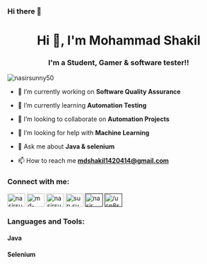 ### Hi there 👋

<h1 align="center">Hi 👋, I'm Mohammad Shakil</h1>
<h3 align="center">I'm a Student, Gamer & software tester!!</h3>

<p align="left"> <img src="https://komarev.com/ghpvc/?username=nasirsunny50&label=Profile%20views&color=0e75b6&style=flat" alt="nasirsunny50" /> </p>

- 🔭 I’m currently working on **Software Quality Assurance**

- 🌱 I’m currently learning **Automation Testing**

- 👯 I’m looking to collaborate on **Automation Projects**

- 🤝 I’m looking for help with **Machine Learning**

- 💬 Ask me about **Java & selenium**

- 📫 How to reach me **mdshakil1420414@gmail.com**

<h3 align="left">Connect with me:</h3>
<p align="left">
<a href="https://twitter.com/shakil14204" target="blank"><img align="center" src="https://raw.githubusercontent.com/rahuldkjain/github-profile-readme-generator/master/src/images/icons/Social/twitter.svg" alt="nasirsunny7" height="30" width="40" /></a>
<a href="https://www.linkedin.com/in/mahfuzur-rahman-shakil-2469aa184/" target="blank"><img align="center" src="https://raw.githubusercontent.com/rahuldkjain/github-profile-readme-generator/master/src/images/icons/Social/linked-in-alt.svg" alt="md-nasir-uddin-a650851a8/" height="30" width="40" /></a>
<a href="https://www.kaggle.com/mdshkil" target="blank"><img align="center" src="https://raw.githubusercontent.com/rahuldkjain/github-profile-readme-generator/master/src/images/icons/Social/kaggle.svg" alt="nasirsunny50" height="30" width="40" /></a>
<a href="https://www.facebook.com/mdmahfuzurrahman.shakil.1" target="blank"><img align="center" src="https://raw.githubusercontent.com/rahuldkjain/github-profile-readme-generator/master/src/images/icons/Social/facebook.svg" alt="sup.sun/" height="30" width="40" /></a>
<a href="" target="blank"><img align="center" src="https://raw.githubusercontent.com/rahuldkjain/github-profile-readme-generator/master/src/images/icons/Social/instagram.svg" alt="nasir___sunny/" height="30" width="40" /></a>
<a href="" target="blank"><img align="center" src="https://raw.githubusercontent.com/rahuldkjain/github-profile-readme-generator/master/src/images/icons/Social/youtube.svg" alt="/ucn8svmfor_xhehndkvrpbqg" height="30" width="40" /></a>
</p>

<h3 align="left">Languages and Tools:</h3>
<h4>Java </h4><h4>Selenium </h4>
